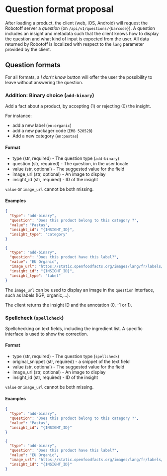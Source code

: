 # Question format proposal

After loading a product, the client (web, iOS, Android) will request the Robotoff server a _question_ (on 
`/api/v1/questions/{barcode}`).
A question includes an insight and metadata such that the client knows how to display the question and what kind of 
input is expected from the user. All data returned by Robotoff is localized with respect to the `lang` parameter 
provided by the client.

## Question formats

For all formats, a _I don't know_ button will offer the user the possibility to leave without answering the question.

### Addition: Binary choice (`add-binary`)

Add a fact about a product, by accepting (1) or rejecting (0) the insight.

For instance:

- add a new label (`en:organic`)
- add a new packager code (`EMB 52052B`)
- Add a new category (`en:pastas`)

#### Format

+ type (str, required) - The question type (`add-binary`)
+ question (str, required) - The question, in the user locale
+ value (str, optional) - The suggested value for the field
+ image_url (str, optional) - An image to display
+ insight_id (str, required) - ID of the insight

`value` or `image_url` cannot be both missing.

#### Examples

```json
{
  "type": "add-binary",
  "question": "Does this product belong to this category ?",
  "value": "Pastas",
  "insight_id": "{INSIGHT_ID}",
  "insight_type": "category"
}
```

```json
{
  "type": "add-binary",
  "question": "Does this product have this label?",
  "value": "EU Organic",
  "image_url": "https://static.openfoodfacts.org/images/lang/fr/labels/bio-europeen.135x90.png",
  "insight_id": "{INSIGHT_ID}",
  "insight_type": "label"
}
```

The `image_url` can be used to display an image in the `question` interface, such as labels (IGP, organic,...).

The client returns the insight ID and the annotation (0, -1 or 1).


### Spellcheck (`spellcheck`)

Spellchecking on text fields, including the ingredient list. A specific interface is used to show the correction.

#### Format

+ type (str, required) - The question type (`spellcheck`)
+ original_snippet (str, required) - a snippet of the text field
+ value (str, optional) - The suggested value for the field
+ image_url (str, optional) - An image to display
+ insight_id (str, required) - ID of the insight

`value` or `image_url` cannot be both missing.

#### Examples

```json
{
  "type": "add-binary",
  "question": "Does this product belong to this category ?",
  "value": "Pastas",
  "insight_id": "{INSIGHT_ID}"
}
```

```json
{
  "type": "add-binary",
  "question": "Does this product have this label?",
  "value": "EU Organic",
  "image_url": "https://static.openfoodfacts.org/images/lang/fr/labels/bio-europeen.135x90.png",
  "insight_id": "{INSIGHT_ID}"
}
```